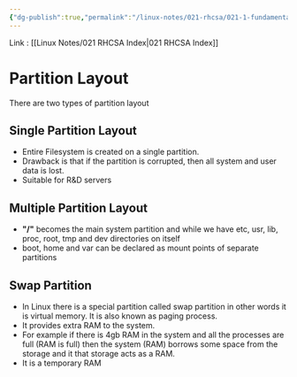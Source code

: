 ```yaml
---
{"dg-publish":true,"permalink":"/linux-notes/021-rhcsa/021-1-fundamentals-of-computer/021-1-6-basic-partition-layout/","noteIcon":"","created":"2023-10-07T13:47:51.350+05:30","updated":"2023-10-14T17:28:49.004+05:30"}
---
```


Link : [[Linux Notes/021 RHCSA Index\|021 RHCSA Index]]

# Partition Layout

There are two types of partition layout

## Single Partition Layout

- Entire Filesystem is created on a single partition.
- Drawback is that if the partition is corrupted, then all system and user data is lost.
- Suitable for R&D servers

## Multiple Partition Layout

- **"/"** becomes the main system partition and while we have etc, usr, lib, proc, root, tmp and dev directories on itself
- boot, home and var can be declared as mount points of separate partitions

<style> .container {font-family: sans-serif; text-align: center;} .button-wrapper button {z-index: 1;height: 40px; width: 100px; margin: 10px;padding: 5px;} .excalidraw .App-menu_top .buttonList { display: flex;} .excalidraw-wrapper { height: 800px; margin: 50px; position: relative;} :root[dir="ltr"] .excalidraw .layer-ui__wrapper .zen-mode-transition.App-menu_bottom--transition-left {transform: none;} </style><script src="https://cdn.jsdelivr.net/npm/react@17/umd/react.production.min.js"></script><script src="https://cdn.jsdelivr.net/npm/react-dom@17/umd/react-dom.production.min.js"></script><script type="text/javascript" src="https://cdn.jsdelivr.net/npm/@excalidraw/excalidraw@0/dist/excalidraw.production.min.js"></script><div id="Basic_Partition_Layoutexcalidraw.md1"></div><script>(function(){const InitialData={"type":"excalidraw","version":2,"source":"https://github.com/zsviczian/obsidian-excalidraw-plugin/releases/tag/1.9.19","elements":[{"id":"EhSIZxbq","type":"text","x":-213.7777303059896,"y":-202.1614990234375,"width":227.47979736328125,"height":25,"angle":0,"strokeColor":"#1e1e1e","backgroundColor":"transparent","fillStyle":"hachure","strokeWidth":1,"strokeStyle":"solid","roughness":1,"opacity":100,"groupIds":[],"frameId":null,"roundness":null,"seed":1142381056,"version":62,"versionNonce":2113624576,"isDeleted":false,"boundElements":null,"updated":1694769730021,"link":null,"locked":false,"text":"Single Partition Layout","rawText":"Single Partition Layout","fontSize":20,"fontFamily":1,"textAlign":"left","verticalAlign":"top","baseline":17,"containerId":null,"originalText":"Single Partition Layout","lineHeight":1.25},{"id":"PRhm4zmj","type":"text","x":-149.77783203125,"y":-159.05030314127606,"width":18,"height":45,"angle":0,"strokeColor":"#1e1e1e","backgroundColor":"transparent","fillStyle":"hachure","strokeWidth":1,"strokeStyle":"solid","roughness":1,"opacity":100,"groupIds":[],"frameId":null,"roundness":null,"seed":592053760,"version":61,"versionNonce":610485760,"isDeleted":false,"boundElements":null,"updated":1694769718296,"link":null,"locked":false,"text":"/","rawText":"/","fontSize":36,"fontFamily":1,"textAlign":"left","verticalAlign":"top","baseline":31,"containerId":null,"originalText":"/","lineHeight":1.25},{"id":"2m2dvwRb","type":"text","x":-194.3333740234375,"y":-106.71700032552081,"width":44.55995178222656,"height":250,"angle":0,"strokeColor":"#1e1e1e","backgroundColor":"transparent","fillStyle":"hachure","strokeWidth":1,"strokeStyle":"solid","roughness":1,"opacity":100,"groupIds":[],"frameId":null,"roundness":null,"seed":2121210368,"version":97,"versionNonce":212108800,"isDeleted":false,"boundElements":null,"updated":1694769720477,"link":null,"locked":false,"text":"etc\nusr\nlib\nproc\nroot\ntmp\nhome\nvar\ndev\nboot","rawText":"etc\nusr\nlib\nproc\nroot\ntmp\nhome\nvar\ndev\nboot","fontSize":20,"fontFamily":1,"textAlign":"left","verticalAlign":"top","baseline":242,"containerId":null,"originalText":"etc\nusr\nlib\nproc\nroot\ntmp\nhome\nvar\ndev\nboot","lineHeight":1.25},{"id":"vBKPFLbTNfvTjy-e7TQ0X","type":"freedraw","x":-143.00002034505206,"y":-100.60591634114587,"width":50,"height":222,"angle":0,"strokeColor":"#1e1e1e","backgroundColor":"transparent","fillStyle":"hachure","strokeWidth":0.5,"strokeStyle":"solid","roughness":1,"opacity":100,"groupIds":[],"frameId":null,"roundness":null,"seed":1111541248,"version":257,"versionNonce":1142834688,"isDeleted":false,"boundElements":null,"updated":1694769721960,"link":null,"locked":false,"points":[[0,0],[0.66668701171875,0],[1.3333740234375,0],[2,0],[2.66668701171875,0],[5.3333740234375,2],[9.3333740234375,4.666656494140625],[10,5.333343505859375],[12,6.666656494140625],[14,8.666656494140625],[14.66668701171875,8.666656494140625],[16.66668701171875,10.666656494140625],[16.66668701171875,11.333343505859375],[17.3333740234375,14],[18,14.666656494140625],[18.66668701171875,15.333343505859375],[19.3333740234375,16],[20.66668701171875,17.333343505859375],[21.3333740234375,19.333343505859375],[21.3333740234375,20],[22,22.666656494140625],[22.66668701171875,24],[22.66668701171875,26.666656494140625],[22.66668701171875,28],[22.66668701171875,29.333343505859375],[23.3333740234375,31.333343505859375],[23.3333740234375,32],[23.3333740234375,32.666656494140625],[23.3333740234375,34],[23.3333740234375,35.333343505859375],[23.3333740234375,38],[23.3333740234375,40.666656494140625],[23.3333740234375,42],[23.3333740234375,44.666656494140625],[23.3333740234375,47.333343505859375],[23.3333740234375,48],[23.3333740234375,50],[23.3333740234375,51.333343505859375],[23.3333740234375,53.333343505859375],[23.3333740234375,54],[23.3333740234375,54.666656494140625],[23.3333740234375,56],[23.3333740234375,57.333343505859375],[23.3333740234375,58.666656494140625],[22,61.333343505859375],[22,62.666656494140625],[22,63.333343505859375],[22,64.66665649414062],[21.3333740234375,65.33334350585938],[21.3333740234375,66],[21.3333740234375,67.33334350585938],[20.66668701171875,68],[20.66668701171875,69.33334350585938],[19.3333740234375,70.66665649414062],[18.66668701171875,72],[18.66668701171875,73.33334350585938],[18.66668701171875,74.66665649414062],[18,76.66665649414062],[18,77.33334350585938],[18,79.33334350585938],[18,80.66665649414062],[18,81.33334350585938],[18,82.66665649414062],[18.66668701171875,84],[19.3333740234375,85.33334350585938],[20.66668701171875,87.33334350585938],[21.3333740234375,88],[22.66668701171875,89.33334350585938],[23.3333740234375,90],[24,90],[25.3333740234375,90],[26,90],[28.66668701171875,90],[30.66668701171875,90],[32,90],[35.3333740234375,90],[37.3333740234375,90],[38.66668701171875,90],[39.3333740234375,90],[40,90],[41.3333740234375,90],[42.66668701171875,89.33334350585938],[43.3333740234375,89.33334350585938],[45.3333740234375,88.66665649414062],[46,88],[46.66668701171875,87.33334350585938],[47.3333740234375,86.66665649414062],[47.3333740234375,86],[47.3333740234375,84],[47.3333740234375,83.33334350585938],[47.3333740234375,84],[47.3333740234375,84.66665649414062],[47.3333740234375,86],[47.3333740234375,86.66665649414062],[47.3333740234375,88.66665649414062],[47.3333740234375,89.33334350585938],[47.3333740234375,90.66665649414062],[47.3333740234375,92.66665649414062],[47.3333740234375,94.66665649414062],[47.3333740234375,96],[48,98],[48,98.66665649414062],[48,100.66665649414062],[48,102.66665649414062],[49.3333740234375,104],[49.3333740234375,105.33334350585938],[49.3333740234375,107.33334350585938],[49.3333740234375,108.66665649414062],[49.3333740234375,109.33334350585938],[49.3333740234375,110.66665649414062],[49.3333740234375,113.33334350585938],[50,116],[50,117.33334350585938],[50,120],[50,122],[50,123.33334350585938],[50,125.33334350585938],[50,126.66665649414062],[50,128.66665649414062],[50,131.33334350585938],[50,134.66665649414062],[50,136.66665649414062],[50,137.33334350585938],[50,140],[50,140.66665649414062],[50,141.33334350585938],[50,142.66665649414062],[50,144],[50,145.33334350585938],[50,146],[50,147.33334350585938],[50,150],[50,151.33334350585938],[50,152.66665649414062],[50,154.66665649414062],[50,155.33334350585938],[50,158],[50,159.33334350585938],[50,161.33334350585938],[50,162],[49.3333740234375,163.33334350585938],[49.3333740234375,164.66665649414062],[49.3333740234375,167.33334350585938],[48.66668701171875,168.66665649414062],[48.66668701171875,171.33334350585938],[48.66668701171875,173.33334350585938],[48.66668701171875,174],[48.66668701171875,174.66665649414062],[48.66668701171875,176],[48.66668701171875,177.33334350585938],[48.66668701171875,180],[48.66668701171875,183.33334350585938],[48,186],[48,188.66665649414062],[48,189.33334350585938],[46.66668701171875,190.66665649414062],[46,192],[45.3333740234375,194.66665649414062],[44.66668701171875,195.33334350585938],[44,196.66665649414062],[44,197.33334350585938],[42.66668701171875,198.66665649414062],[42,200.66665649414062],[40,202.66665649414062],[39.3333740234375,204.66665649414062],[38.66668701171875,207.33334350585938],[38,208],[37.3333740234375,208.66665649414062],[36.66668701171875,210],[36,210.66665649414062],[36,211.33334350585938],[34.66668701171875,212.66665649414062],[34.66668701171875,213.33334350585938],[33.3333740234375,214.66665649414062],[32.66668701171875,215.33334350585938],[31.3333740234375,215.33334350585938],[30.66668701171875,216.66665649414062],[30,216.66665649414062],[28.66668701171875,217.33334350585938],[28,217.33334350585938],[27.3333740234375,218],[26.66668701171875,218],[24.66668701171875,219.33334350585938],[23.3333740234375,219.33334350585938],[22,219.33334350585938],[21.3333740234375,220],[19.3333740234375,220.66665649414062],[18.66668701171875,220.66665649414062],[17.3333740234375,220.66665649414062],[16,221.33334350585938],[15.3333740234375,221.33334350585938],[14,222],[13.3333740234375,222],[12.66668701171875,222],[12.66668701171875,222]],"pressures":[],"simulatePressure":true,"lastCommittedPoint":[12.66668701171875,222]},{"id":"RyAW0aYJ","type":"text","x":-77.00002034505206,"y":-19.828104654947992,"width":102.56396484375,"height":35,"angle":0,"strokeColor":"#1e1e1e","backgroundColor":"transparent","fillStyle":"hachure","strokeWidth":0.5,"strokeStyle":"solid","roughness":1,"opacity":100,"groupIds":[],"frameId":null,"roundness":null,"seed":813336064,"version":59,"versionNonce":466765312,"isDeleted":false,"boundElements":null,"updated":1694769724745,"link":null,"locked":false,"text":"100 GB","rawText":"100 GB","fontSize":28,"fontFamily":1,"textAlign":"left","verticalAlign":"top","baseline":24,"containerId":null,"originalText":"100 GB","lineHeight":1.25},{"id":"hJ0dh4dQ","type":"text","x":150.22231038411468,"y":-196.71701049804688,"width":249.0597686767578,"height":25,"angle":0,"strokeColor":"#1e1e1e","backgroundColor":"transparent","fillStyle":"hachure","strokeWidth":0.5,"strokeStyle":"solid","roughness":1,"opacity":100,"groupIds":[],"frameId":null,"roundness":null,"seed":714278400,"version":158,"versionNonce":603670016,"isDeleted":false,"boundElements":null,"updated":1694769564407,"link":null,"locked":false,"text":"Multiple Partition Layout","rawText":"Multiple Partition Layout","fontSize":20,"fontFamily":1,"textAlign":"left","verticalAlign":"top","baseline":17,"containerId":null,"originalText":"Multiple Partition Layout","lineHeight":1.25},{"id":"EsVVulYe","type":"text","x":170.11120605468756,"y":-152.6058553059895,"width":18,"height":45,"angle":0,"strokeColor":"#1e1e1e","backgroundColor":"transparent","fillStyle":"hachure","strokeWidth":0.5,"strokeStyle":"solid","roughness":1,"opacity":100,"groupIds":[],"frameId":null,"roundness":null,"seed":1211259392,"version":56,"versionNonce":737794560,"isDeleted":false,"boundElements":null,"updated":1694769568205,"link":null,"locked":false,"text":"/","rawText":"/","fontSize":36,"fontFamily":1,"textAlign":"left","verticalAlign":"top","baseline":31,"containerId":null,"originalText":"/","lineHeight":1.25},{"id":"MgRF1fD3","type":"text","x":330.0004272460939,"y":-151.38370259602857,"width":76.31997680664062,"height":45,"angle":0,"strokeColor":"#1e1e1e","backgroundColor":"transparent","fillStyle":"hachure","strokeWidth":0.5,"strokeStyle":"solid","roughness":1,"opacity":100,"groupIds":[],"frameId":null,"roundness":null,"seed":1155876352,"version":174,"versionNonce":366790144,"isDeleted":false,"boundElements":null,"updated":1694769631533,"link":null,"locked":false,"text":"/var","rawText":"/var","fontSize":36,"fontFamily":1,"textAlign":"left","verticalAlign":"top","baseline":31,"containerId":null,"originalText":"/var","lineHeight":1.25},{"id":"1zjTycrN","type":"text","x":477.66654459635424,"y":-156.93918863932288,"width":96.5159912109375,"height":45,"angle":0,"strokeColor":"#1e1e1e","backgroundColor":"transparent","fillStyle":"hachure","strokeWidth":0.5,"strokeStyle":"solid","roughness":1,"opacity":100,"groupIds":[],"frameId":null,"roundness":null,"seed":1220237824,"version":214,"versionNonce":1355449856,"isDeleted":false,"boundElements":null,"updated":1694769672592,"link":null,"locked":false,"text":"/boot","rawText":"/boot","fontSize":36,"fontFamily":1,"textAlign":"left","verticalAlign":"top","baseline":31,"containerId":null,"originalText":"/boot","lineHeight":1.25},{"id":"xJ8jAqEQ","type":"text","x":644.444478352865,"y":-164.49473571777355,"width":98.20797729492188,"height":45,"angle":0,"strokeColor":"#1e1e1e","backgroundColor":"transparent","fillStyle":"hachure","strokeWidth":0.5,"strokeStyle":"solid","roughness":1,"opacity":100,"groupIds":[],"frameId":null,"roundness":null,"seed":1635763712,"version":171,"versionNonce":1545312768,"isDeleted":false,"boundElements":null,"updated":1694769694794,"link":null,"locked":false,"text":"/home","rawText":"/home","fontSize":36,"fontFamily":1,"textAlign":"left","verticalAlign":"top","baseline":31,"containerId":null,"originalText":"/home","lineHeight":1.25},{"type":"text","version":236,"versionNonce":31169024,"isDeleted":false,"id":"hESpYL9J","fillStyle":"hachure","strokeWidth":1,"strokeStyle":"solid","roughness":1,"opacity":100,"angle":0,"x":133.83116912841797,"y":-98.93922932942706,"strokeColor":"#1e1e1e","backgroundColor":"transparent","width":42.05995178222656,"height":175,"seed":1194105344,"groupIds":[],"frameId":null,"roundness":null,"boundElements":[],"updated":1694769584664,"link":null,"locked":false,"fontSize":20,"fontFamily":1,"text":"etc\nusr\nlib\nproc\nroot\ntmp\ndev","rawText":"etc\nusr\nlib\nproc\nroot\ntmp\ndev","textAlign":"left","verticalAlign":"top","containerId":null,"originalText":"etc\nusr\nlib\nproc\nroot\ntmp\ndev","lineHeight":1.25,"baseline":167},{"type":"freedraw","version":420,"versionNonce":299424256,"isDeleted":false,"id":"3fVcpw4BEZKzznxAKHf94","fillStyle":"hachure","strokeWidth":0.5,"strokeStyle":"solid","roughness":1,"opacity":100,"angle":0,"x":190.77754720052081,"y":-90.7169189453125,"strokeColor":"#1e1e1e","backgroundColor":"transparent","width":32.66668701171874,"height":153.99996948242188,"seed":169662976,"groupIds":[],"frameId":null,"roundness":null,"boundElements":[],"updated":1694769587121,"link":null,"locked":false,"points":[[0,0],[0.4355691189318895,0],[0.871138237863779,0],[1.30666748046875,0],[1.7422365994006392,0],[3.4844731988012785,1.3873871124542512],[6.097808159738777,3.2372295391108206],[6.533337402343749,3.6997060231604357],[7.840004882812499,4.624616651565071],[9.146672363281247,6.0120037640193225],[9.582241482213137,6.0120037640193225],[10.888908962681889,7.399390876473574],[10.888908962681889,7.861867360523189],[11.324478081613778,9.711709787179757],[11.76000732421875,10.174165101382076],[12.195576443150637,10.636641585431692],[12.631145562082526,11.09909689963401],[13.502243923619387,12.024028697885942],[13.937813042551278,13.411415810340195],[13.937813042551278,13.873871124542513],[14.373342285156246,15.723713551199081],[14.808911404088137,16.648645349451012],[14.808911404088137,18.49848777610758],[14.808911404088137,19.423419574359514],[14.808911404088137,20.34835137261145],[15.244480523020027,21.7357384850657],[15.244480523020027,22.19819379926802],[15.244480523020027,22.660649113470335],[15.244480523020027,23.58558091172227],[15.244480523020027,24.510512709974204],[15.244480523020027,26.360355136630773],[15.244480523020027,28.210197563287338],[15.244480523020027,29.135129361539274],[15.244480523020027,30.984971788195846],[15.244480523020027,32.834835384699716],[15.244480523020027,33.297290698902025],[15.244480523020027,34.68467781135627],[15.244480523020027,35.609609609608206],[15.244480523020027,36.99699672206246],[15.244480523020027,37.45945203626478],[15.244480523020027,37.921907350467094],[15.244480523020027,38.84683914871903],[15.244480523020027,39.77177094697096],[15.244480523020027,40.6966815753756],[14.373342285156246,42.546545171879465],[14.373342285156246,43.471455800284104],[14.373342285156246,43.93393228433372],[14.373342285156246,44.85884291273835],[13.937813042551278,45.32131939678797],[13.937813042551278,45.783774710990286],[13.937813042551278,46.70870650924222],[13.502243923619387,47.17116182344454],[13.502243923619387,48.096093621696475],[12.631145562082526,49.02100425010111],[12.195576443150637,49.94593604835304],[12.195576443150637,50.87086784660497],[12.195576443150637,51.79577847500961],[11.76000732421875,53.18316558746386],[11.76000732421875,53.64564207151348],[11.76000732421875,55.03302918396773],[11.76000732421875,55.95793981237236],[11.76000732421875,56.420416296421976],[11.76000732421875,57.34532692482661],[12.195576443150637,58.27025872307855],[12.631145562082526,59.19519052133048],[13.502243923619387,60.58257763378473],[13.937813042551278,61.04503294798705],[14.808911404088137,61.96996474623898],[15.244480523020027,62.43242006044131],[15.680009765624998,62.43242006044131],[16.551148003488777,62.43242006044131],[16.98667724609375,62.43242006044131],[18.728913845494386,62.43242006044131],[20.035581325963136,62.43242006044131],[20.9066796875,62.43242006044131],[23.084485405832528,62.43242006044131],[24.391152886301274,62.43242006044131],[25.262251247838137,62.43242006044131],[25.697820366770024,62.43242006044131],[26.133349609374996,62.43242006044131],[27.004487847238774,62.43242006044131],[27.875586208775637,61.96996474623898],[28.311155327707525,61.96996474623898],[29.617822808176275,61.50748826218937],[30.05335205078125,61.04503294798705],[30.488921169713137,60.58257763378473],[30.92449028864503,60.12010114973511],[30.92449028864503,59.657645835532804],[30.92449028864503,58.27025872307855],[30.92449028864503,57.807803408876225],[30.92449028864503,58.27025872307855],[30.92449028864503,58.732714037280864],[30.92449028864503,59.657645835532804],[30.92449028864503,60.12010114973511],[30.92449028864503,61.50748826218937],[30.92449028864503,61.96996474623898],[30.92449028864503,62.89487537464362],[30.92449028864503,64.28226248709787],[30.92449028864503,65.66964959955212],[30.92449028864503,66.59458139780405],[31.360019531249996,67.9819685102583],[31.360019531249996,68.44442382446063],[31.360019531249996,69.83181093691488],[31.360019531249996,71.21919804936913],[32.23115776911377,72.14412984762106],[32.23115776911377,73.06906164587299],[32.23115776911377,74.45644875832724],[32.23115776911377,75.38135938673189],[32.23115776911377,75.84383587078149],[32.23115776911377,76.76874649918614],[32.23115776911377,78.61861009569],[32.66668701171874,80.46845252234657],[32.66668701171874,81.3933843205985],[32.66668701171874,83.24322674725506],[32.66668701171874,84.63061385970931],[32.66668701171874,85.55554565796126],[32.66668701171874,86.94293277041551],[32.66668701171874,87.86784339882014],[32.66668701171874,89.25523051127439],[32.66668701171874,91.10509410777826],[32.66668701171874,93.41739184863714],[32.66668701171874,94.80477896109139],[32.66668701171874,95.267255445141],[32.66668701171874,97.11709787179758],[32.66668701171874,97.5795531859999],[32.66668701171874,98.0420296700495],[32.66668701171874,98.96694029845415],[32.66668701171874,99.89187209670608],[32.66668701171874,100.81680389495801],[32.66668701171874,101.27925920916033],[32.66668701171874,102.20419100741226],[32.66668701171874,104.05403343406884],[32.66668701171874,104.97896523232076],[32.66668701171874,105.9038758607254],[32.66668701171874,107.29126297317966],[32.66668701171874,107.75373945722927],[32.66668701171874,109.60358188388585],[32.66668701171874,110.52851368213777],[32.66668701171874,111.91590079459202],[32.66668701171874,112.37835610879434],[32.23115776911377,113.30328790704627],[32.23115776911377,114.2281985354509],[32.23115776911377,116.07806213195478],[31.795588650181884,117.0029727603594],[31.795588650181884,118.85283635686328],[31.795588650181884,120.24022346931753],[31.795588650181884,120.70267878351986],[31.795588650181884,121.16513409772216],[31.795588650181884,122.0900658959741],[31.795588650181884,123.01499769422604],[31.795588650181884,124.86484012088262],[31.795588650181884,127.17715903158879],[31.360019531249996,129.02700145824537],[31.360019531249996,130.87684388490192],[31.360019531249996,131.33932036895155],[30.488921169713137,132.26423099735618],[30.05335205078125,133.1891627956081],[29.617822808176275,135.03900522226468],[29.182253689244384,135.5014817063143],[28.746684570312492,136.4263923347189],[28.746684570312492,136.88886881876854],[27.875586208775637,137.81377944717318],[27.440017089843746,139.20116655962744],[26.133349609374996,140.58855367208167],[25.697820366770024,141.97594078453594],[25.262251247838137,143.8258043810398],[24.826682128906246,144.28825969524212],[24.391152886301274,144.75071500944443],[23.955583767369383,145.67564680769635],[23.5200146484375,146.1381021218987],[23.5200146484375,146.6005786059483],[22.648916286900636,147.52548923435293],[22.648916286900636,147.98796571840256],[21.777817925363777,148.9128763468072],[21.342248806431886,149.37535283085683],[20.471150444895027,149.37535283085683],[20.035581325963136,150.30026345926143],[19.600012207031245,150.30026345926143],[18.728913845494386,150.76273994331106],[18.293344726562495,150.76273994331106],[17.857815483957527,151.22519525751338],[17.42224636502564,151.22519525751338],[16.115578884556886,152.15012705576532],[15.244480523020027,152.15012705576532],[14.373342285156246,152.15012705576532],[13.937813042551278,152.6125823699676],[12.631145562082526,153.07503768416993],[12.195576443150637,153.07503768416993],[11.324478081613778,153.07503768416993],[10.45333984375,153.53751416821956],[10.017810601145028,153.53751416821956],[9.146672363281247,153.99996948242188],[8.711143120676278,153.99996948242188],[8.275574001744388,153.99996948242188],[8.275574001744388,153.99996948242188]],"lastCommittedPoint":null,"simulatePressure":true,"pressures":[]},{"id":"Kmdszhvg","type":"text","x":236.3331298828125,"y":-33.05029296875,"width":93.01597595214844,"height":35,"angle":0,"strokeColor":"#1e1e1e","backgroundColor":"transparent","fillStyle":"hachure","strokeWidth":0.5,"strokeStyle":"solid","roughness":1,"opacity":100,"groupIds":[],"frameId":null,"roundness":null,"seed":19957248,"version":59,"versionNonce":1443191296,"isDeleted":false,"boundElements":null,"updated":1694769589601,"link":null,"locked":false,"text":"50 GB","rawText":"50 GB","fontSize":28,"fontFamily":1,"textAlign":"left","verticalAlign":"top","baseline":24,"containerId":null,"originalText":"50 GB","lineHeight":1.25},{"id":"1dXqQBCK","type":"text","x":411.11124674479163,"y":-37.38362630208337,"width":95.64796447753906,"height":35,"angle":0,"strokeColor":"#1e1e1e","backgroundColor":"transparent","fillStyle":"hachure","strokeWidth":0.5,"strokeStyle":"solid","roughness":1,"opacity":100,"groupIds":[],"frameId":null,"roundness":null,"seed":1546274304,"version":93,"versionNonce":378558976,"isDeleted":false,"boundElements":null,"updated":1694769641877,"link":null,"locked":false,"text":"20 GB","rawText":"20 GB","fontSize":28,"fontFamily":1,"textAlign":"left","verticalAlign":"top","baseline":24,"containerId":null,"originalText":"20 GB","lineHeight":1.25},{"id":"qywUX0ED","type":"text","x":577.1110432942711,"y":-31.939147949218864,"width":83.29997253417969,"height":35,"angle":0,"strokeColor":"#1e1e1e","backgroundColor":"transparent","fillStyle":"hachure","strokeWidth":0.5,"strokeStyle":"solid","roughness":1,"opacity":100,"groupIds":[],"frameId":null,"roundness":null,"seed":699483648,"version":74,"versionNonce":1033537024,"isDeleted":false,"boundElements":null,"updated":1694769684466,"link":null,"locked":false,"text":"10 GB","rawText":"10 GB","fontSize":28,"fontFamily":1,"textAlign":"left","verticalAlign":"top","baseline":24,"containerId":null,"originalText":"10 GB","lineHeight":1.25},{"id":"D4A2dmkl","type":"text","x":749.0003051757817,"y":-34.272481282552235,"width":95.64796447753906,"height":35,"angle":0,"strokeColor":"#1e1e1e","backgroundColor":"transparent","fillStyle":"hachure","strokeWidth":0.5,"strokeStyle":"solid","roughness":1,"opacity":100,"groupIds":[],"frameId":null,"roundness":null,"seed":260785664,"version":102,"versionNonce":1676925440,"isDeleted":false,"boundElements":null,"updated":1694769698908,"link":null,"locked":false,"text":"20 GB","rawText":"20 GB","fontSize":28,"fontFamily":1,"textAlign":"left","verticalAlign":"top","baseline":24,"containerId":null,"originalText":"20 GB","lineHeight":1.25},{"type":"freedraw","version":513,"versionNonce":1114064384,"isDeleted":false,"id":"Xas6BnlWkPA1yElqAMJaM","fillStyle":"hachure","strokeWidth":0.5,"strokeStyle":"solid","roughness":1,"opacity":100,"angle":0,"x":361.6665547688804,"y":-96.82460021972656,"strokeColor":"#1e1e1e","backgroundColor":"transparent","width":32.66668701171874,"height":153.99996948242188,"seed":336304640,"groupIds":[],"frameId":null,"roundness":null,"boundElements":[],"updated":1694769646623,"link":null,"locked":false,"points":[[0,0],[0.4355691189318895,0],[0.871138237863779,0],[1.30666748046875,0],[1.7422365994006392,0],[3.4844731988012785,1.3873871124542512],[6.097808159738777,3.2372295391108206],[6.533337402343749,3.6997060231604357],[7.840004882812499,4.624616651565071],[9.146672363281247,6.0120037640193225],[9.582241482213137,6.0120037640193225],[10.888908962681889,7.399390876473574],[10.888908962681889,7.861867360523189],[11.324478081613778,9.711709787179757],[11.76000732421875,10.174165101382076],[12.195576443150637,10.636641585431692],[12.631145562082526,11.09909689963401],[13.502243923619387,12.024028697885942],[13.937813042551278,13.411415810340195],[13.937813042551278,13.873871124542513],[14.373342285156246,15.723713551199081],[14.808911404088137,16.648645349451012],[14.808911404088137,18.49848777610758],[14.808911404088137,19.423419574359514],[14.808911404088137,20.34835137261145],[15.244480523020027,21.7357384850657],[15.244480523020027,22.19819379926802],[15.244480523020027,22.660649113470335],[15.244480523020027,23.58558091172227],[15.244480523020027,24.510512709974204],[15.244480523020027,26.360355136630773],[15.244480523020027,28.210197563287338],[15.244480523020027,29.135129361539274],[15.244480523020027,30.984971788195846],[15.244480523020027,32.834835384699716],[15.244480523020027,33.297290698902025],[15.244480523020027,34.68467781135627],[15.244480523020027,35.609609609608206],[15.244480523020027,36.99699672206246],[15.244480523020027,37.45945203626478],[15.244480523020027,37.921907350467094],[15.244480523020027,38.84683914871903],[15.244480523020027,39.77177094697096],[15.244480523020027,40.6966815753756],[14.373342285156246,42.546545171879465],[14.373342285156246,43.471455800284104],[14.373342285156246,43.93393228433372],[14.373342285156246,44.85884291273835],[13.937813042551278,45.32131939678797],[13.937813042551278,45.783774710990286],[13.937813042551278,46.70870650924222],[13.502243923619387,47.17116182344454],[13.502243923619387,48.096093621696475],[12.631145562082526,49.02100425010111],[12.195576443150637,49.94593604835304],[12.195576443150637,50.87086784660497],[12.195576443150637,51.79577847500961],[11.76000732421875,53.18316558746386],[11.76000732421875,53.64564207151348],[11.76000732421875,55.03302918396773],[11.76000732421875,55.95793981237236],[11.76000732421875,56.420416296421976],[11.76000732421875,57.34532692482661],[12.195576443150637,58.27025872307855],[12.631145562082526,59.19519052133048],[13.502243923619387,60.58257763378473],[13.937813042551278,61.04503294798705],[14.808911404088137,61.96996474623898],[15.244480523020027,62.43242006044131],[15.680009765624998,62.43242006044131],[16.551148003488777,62.43242006044131],[16.98667724609375,62.43242006044131],[18.728913845494386,62.43242006044131],[20.035581325963136,62.43242006044131],[20.9066796875,62.43242006044131],[23.084485405832528,62.43242006044131],[24.391152886301274,62.43242006044131],[25.262251247838137,62.43242006044131],[25.697820366770024,62.43242006044131],[26.133349609374996,62.43242006044131],[27.004487847238774,62.43242006044131],[27.875586208775637,61.96996474623898],[28.311155327707525,61.96996474623898],[29.617822808176275,61.50748826218937],[30.05335205078125,61.04503294798705],[30.488921169713137,60.58257763378473],[30.92449028864503,60.12010114973511],[30.92449028864503,59.657645835532804],[30.92449028864503,58.27025872307855],[30.92449028864503,57.807803408876225],[30.92449028864503,58.27025872307855],[30.92449028864503,58.732714037280864],[30.92449028864503,59.657645835532804],[30.92449028864503,60.12010114973511],[30.92449028864503,61.50748826218937],[30.92449028864503,61.96996474623898],[30.92449028864503,62.89487537464362],[30.92449028864503,64.28226248709787],[30.92449028864503,65.66964959955212],[30.92449028864503,66.59458139780405],[31.360019531249996,67.9819685102583],[31.360019531249996,68.44442382446063],[31.360019531249996,69.83181093691488],[31.360019531249996,71.21919804936913],[32.23115776911377,72.14412984762106],[32.23115776911377,73.06906164587299],[32.23115776911377,74.45644875832724],[32.23115776911377,75.38135938673189],[32.23115776911377,75.84383587078149],[32.23115776911377,76.76874649918614],[32.23115776911377,78.61861009569],[32.66668701171874,80.46845252234657],[32.66668701171874,81.3933843205985],[32.66668701171874,83.24322674725506],[32.66668701171874,84.63061385970931],[32.66668701171874,85.55554565796126],[32.66668701171874,86.94293277041551],[32.66668701171874,87.86784339882014],[32.66668701171874,89.25523051127439],[32.66668701171874,91.10509410777826],[32.66668701171874,93.41739184863714],[32.66668701171874,94.80477896109139],[32.66668701171874,95.267255445141],[32.66668701171874,97.11709787179758],[32.66668701171874,97.5795531859999],[32.66668701171874,98.0420296700495],[32.66668701171874,98.96694029845415],[32.66668701171874,99.89187209670608],[32.66668701171874,100.81680389495801],[32.66668701171874,101.27925920916033],[32.66668701171874,102.20419100741226],[32.66668701171874,104.05403343406884],[32.66668701171874,104.97896523232076],[32.66668701171874,105.9038758607254],[32.66668701171874,107.29126297317966],[32.66668701171874,107.75373945722927],[32.66668701171874,109.60358188388585],[32.66668701171874,110.52851368213777],[32.66668701171874,111.91590079459202],[32.66668701171874,112.37835610879434],[32.23115776911377,113.30328790704627],[32.23115776911377,114.2281985354509],[32.23115776911377,116.07806213195478],[31.795588650181884,117.0029727603594],[31.795588650181884,118.85283635686328],[31.795588650181884,120.24022346931753],[31.795588650181884,120.70267878351986],[31.795588650181884,121.16513409772216],[31.795588650181884,122.0900658959741],[31.795588650181884,123.01499769422604],[31.795588650181884,124.86484012088262],[31.795588650181884,127.17715903158879],[31.360019531249996,129.02700145824537],[31.360019531249996,130.87684388490192],[31.360019531249996,131.33932036895155],[30.488921169713137,132.26423099735618],[30.05335205078125,133.1891627956081],[29.617822808176275,135.03900522226468],[29.182253689244384,135.5014817063143],[28.746684570312492,136.4263923347189],[28.746684570312492,136.88886881876854],[27.875586208775637,137.81377944717318],[27.440017089843746,139.20116655962744],[26.133349609374996,140.58855367208167],[25.697820366770024,141.97594078453594],[25.262251247838137,143.8258043810398],[24.826682128906246,144.28825969524212],[24.391152886301274,144.75071500944443],[23.955583767369383,145.67564680769635],[23.5200146484375,146.1381021218987],[23.5200146484375,146.6005786059483],[22.648916286900636,147.52548923435293],[22.648916286900636,147.98796571840256],[21.777817925363777,148.9128763468072],[21.342248806431886,149.37535283085683],[20.471150444895027,149.37535283085683],[20.035581325963136,150.30026345926143],[19.600012207031245,150.30026345926143],[18.728913845494386,150.76273994331106],[18.293344726562495,150.76273994331106],[17.857815483957527,151.22519525751338],[17.42224636502564,151.22519525751338],[16.115578884556886,152.15012705576532],[15.244480523020027,152.15012705576532],[14.373342285156246,152.15012705576532],[13.937813042551278,152.6125823699676],[12.631145562082526,153.07503768416993],[12.195576443150637,153.07503768416993],[11.324478081613778,153.07503768416993],[10.45333984375,153.53751416821956],[10.017810601145028,153.53751416821956],[9.146672363281247,153.99996948242188],[8.711143120676278,153.99996948242188],[8.275574001744388,153.99996948242188],[8.275574001744388,153.99996948242188]],"lastCommittedPoint":null,"simulatePressure":true,"pressures":[]},{"type":"freedraw","version":509,"versionNonce":967318016,"isDeleted":false,"id":"lMWGlgvTOH2tbvo0q0-q7","fillStyle":"hachure","strokeWidth":0.5,"strokeStyle":"solid","roughness":1,"opacity":100,"angle":0,"x":522.2221781412763,"y":-107.93574523925781,"strokeColor":"#1e1e1e","backgroundColor":"transparent","width":32.66668701171874,"height":153.99996948242188,"seed":750377472,"groupIds":[],"frameId":null,"roundness":null,"boundElements":[],"updated":1694769676822,"link":null,"locked":false,"points":[[0,0],[0.4355691189318895,0],[0.871138237863779,0],[1.30666748046875,0],[1.7422365994006392,0],[3.4844731988012785,1.3873871124542512],[6.097808159738777,3.2372295391108206],[6.533337402343749,3.6997060231604357],[7.840004882812499,4.624616651565071],[9.146672363281247,6.0120037640193225],[9.582241482213137,6.0120037640193225],[10.888908962681889,7.399390876473574],[10.888908962681889,7.861867360523189],[11.324478081613778,9.711709787179757],[11.76000732421875,10.174165101382076],[12.195576443150637,10.636641585431692],[12.631145562082526,11.09909689963401],[13.502243923619387,12.024028697885942],[13.937813042551278,13.411415810340195],[13.937813042551278,13.873871124542513],[14.373342285156246,15.723713551199081],[14.808911404088137,16.648645349451012],[14.808911404088137,18.49848777610758],[14.808911404088137,19.423419574359514],[14.808911404088137,20.34835137261145],[15.244480523020027,21.7357384850657],[15.244480523020027,22.19819379926802],[15.244480523020027,22.660649113470335],[15.244480523020027,23.58558091172227],[15.244480523020027,24.510512709974204],[15.244480523020027,26.360355136630773],[15.244480523020027,28.210197563287338],[15.244480523020027,29.135129361539274],[15.244480523020027,30.984971788195846],[15.244480523020027,32.834835384699716],[15.244480523020027,33.297290698902025],[15.244480523020027,34.68467781135627],[15.244480523020027,35.609609609608206],[15.244480523020027,36.99699672206246],[15.244480523020027,37.45945203626478],[15.244480523020027,37.921907350467094],[15.244480523020027,38.84683914871903],[15.244480523020027,39.77177094697096],[15.244480523020027,40.6966815753756],[14.373342285156246,42.546545171879465],[14.373342285156246,43.471455800284104],[14.373342285156246,43.93393228433372],[14.373342285156246,44.85884291273835],[13.937813042551278,45.32131939678797],[13.937813042551278,45.783774710990286],[13.937813042551278,46.70870650924222],[13.502243923619387,47.17116182344454],[13.502243923619387,48.096093621696475],[12.631145562082526,49.02100425010111],[12.195576443150637,49.94593604835304],[12.195576443150637,50.87086784660497],[12.195576443150637,51.79577847500961],[11.76000732421875,53.18316558746386],[11.76000732421875,53.64564207151348],[11.76000732421875,55.03302918396773],[11.76000732421875,55.95793981237236],[11.76000732421875,56.420416296421976],[11.76000732421875,57.34532692482661],[12.195576443150637,58.27025872307855],[12.631145562082526,59.19519052133048],[13.502243923619387,60.58257763378473],[13.937813042551278,61.04503294798705],[14.808911404088137,61.96996474623898],[15.244480523020027,62.43242006044131],[15.680009765624998,62.43242006044131],[16.551148003488777,62.43242006044131],[16.98667724609375,62.43242006044131],[18.728913845494386,62.43242006044131],[20.035581325963136,62.43242006044131],[20.9066796875,62.43242006044131],[23.084485405832528,62.43242006044131],[24.391152886301274,62.43242006044131],[25.262251247838137,62.43242006044131],[25.697820366770024,62.43242006044131],[26.133349609374996,62.43242006044131],[27.004487847238774,62.43242006044131],[27.875586208775637,61.96996474623898],[28.311155327707525,61.96996474623898],[29.617822808176275,61.50748826218937],[30.05335205078125,61.04503294798705],[30.488921169713137,60.58257763378473],[30.92449028864503,60.12010114973511],[30.92449028864503,59.657645835532804],[30.92449028864503,58.27025872307855],[30.92449028864503,57.807803408876225],[30.92449028864503,58.27025872307855],[30.92449028864503,58.732714037280864],[30.92449028864503,59.657645835532804],[30.92449028864503,60.12010114973511],[30.92449028864503,61.50748826218937],[30.92449028864503,61.96996474623898],[30.92449028864503,62.89487537464362],[30.92449028864503,64.28226248709787],[30.92449028864503,65.66964959955212],[30.92449028864503,66.59458139780405],[31.360019531249996,67.9819685102583],[31.360019531249996,68.44442382446063],[31.360019531249996,69.83181093691488],[31.360019531249996,71.21919804936913],[32.23115776911377,72.14412984762106],[32.23115776911377,73.06906164587299],[32.23115776911377,74.45644875832724],[32.23115776911377,75.38135938673189],[32.23115776911377,75.84383587078149],[32.23115776911377,76.76874649918614],[32.23115776911377,78.61861009569],[32.66668701171874,80.46845252234657],[32.66668701171874,81.3933843205985],[32.66668701171874,83.24322674725506],[32.66668701171874,84.63061385970931],[32.66668701171874,85.55554565796126],[32.66668701171874,86.94293277041551],[32.66668701171874,87.86784339882014],[32.66668701171874,89.25523051127439],[32.66668701171874,91.10509410777826],[32.66668701171874,93.41739184863714],[32.66668701171874,94.80477896109139],[32.66668701171874,95.267255445141],[32.66668701171874,97.11709787179758],[32.66668701171874,97.5795531859999],[32.66668701171874,98.0420296700495],[32.66668701171874,98.96694029845415],[32.66668701171874,99.89187209670608],[32.66668701171874,100.81680389495801],[32.66668701171874,101.27925920916033],[32.66668701171874,102.20419100741226],[32.66668701171874,104.05403343406884],[32.66668701171874,104.97896523232076],[32.66668701171874,105.9038758607254],[32.66668701171874,107.29126297317966],[32.66668701171874,107.75373945722927],[32.66668701171874,109.60358188388585],[32.66668701171874,110.52851368213777],[32.66668701171874,111.91590079459202],[32.66668701171874,112.37835610879434],[32.23115776911377,113.30328790704627],[32.23115776911377,114.2281985354509],[32.23115776911377,116.07806213195478],[31.795588650181884,117.0029727603594],[31.795588650181884,118.85283635686328],[31.795588650181884,120.24022346931753],[31.795588650181884,120.70267878351986],[31.795588650181884,121.16513409772216],[31.795588650181884,122.0900658959741],[31.795588650181884,123.01499769422604],[31.795588650181884,124.86484012088262],[31.795588650181884,127.17715903158879],[31.360019531249996,129.02700145824537],[31.360019531249996,130.87684388490192],[31.360019531249996,131.33932036895155],[30.488921169713137,132.26423099735618],[30.05335205078125,133.1891627956081],[29.617822808176275,135.03900522226468],[29.182253689244384,135.5014817063143],[28.746684570312492,136.4263923347189],[28.746684570312492,136.88886881876854],[27.875586208775637,137.81377944717318],[27.440017089843746,139.20116655962744],[26.133349609374996,140.58855367208167],[25.697820366770024,141.97594078453594],[25.262251247838137,143.8258043810398],[24.826682128906246,144.28825969524212],[24.391152886301274,144.75071500944443],[23.955583767369383,145.67564680769635],[23.5200146484375,146.1381021218987],[23.5200146484375,146.6005786059483],[22.648916286900636,147.52548923435293],[22.648916286900636,147.98796571840256],[21.777817925363777,148.9128763468072],[21.342248806431886,149.37535283085683],[20.471150444895027,149.37535283085683],[20.035581325963136,150.30026345926143],[19.600012207031245,150.30026345926143],[18.728913845494386,150.76273994331106],[18.293344726562495,150.76273994331106],[17.857815483957527,151.22519525751338],[17.42224636502564,151.22519525751338],[16.115578884556886,152.15012705576532],[15.244480523020027,152.15012705576532],[14.373342285156246,152.15012705576532],[13.937813042551278,152.6125823699676],[12.631145562082526,153.07503768416993],[12.195576443150637,153.07503768416993],[11.324478081613778,153.07503768416993],[10.45333984375,153.53751416821956],[10.017810601145028,153.53751416821956],[9.146672363281247,153.99996948242188],[8.711143120676278,153.99996948242188],[8.275574001744388,153.99996948242188],[8.275574001744388,153.99996948242188]],"lastCommittedPoint":null,"simulatePressure":true,"pressures":[]},{"type":"freedraw","version":475,"versionNonce":1695701504,"isDeleted":false,"id":"AGqaCTVzO6TwffZJ2Q1a6","fillStyle":"hachure","strokeWidth":0.5,"strokeStyle":"solid","roughness":1,"opacity":100,"angle":0,"x":690.5556131998701,"y":-111.26907857259113,"strokeColor":"#1e1e1e","backgroundColor":"transparent","width":32.66668701171874,"height":153.99996948242188,"seed":1091574272,"groupIds":[],"frameId":null,"roundness":null,"boundElements":[],"updated":1694769693178,"link":null,"locked":false,"points":[[0,0],[0.4355691189318895,0],[0.871138237863779,0],[1.30666748046875,0],[1.7422365994006392,0],[3.4844731988012785,1.3873871124542512],[6.097808159738777,3.2372295391108206],[6.533337402343749,3.6997060231604357],[7.840004882812499,4.624616651565071],[9.146672363281247,6.0120037640193225],[9.582241482213137,6.0120037640193225],[10.888908962681889,7.399390876473574],[10.888908962681889,7.861867360523189],[11.324478081613778,9.711709787179757],[11.76000732421875,10.174165101382076],[12.195576443150637,10.636641585431692],[12.631145562082526,11.09909689963401],[13.502243923619387,12.024028697885942],[13.937813042551278,13.411415810340195],[13.937813042551278,13.873871124542513],[14.373342285156246,15.723713551199081],[14.808911404088137,16.648645349451012],[14.808911404088137,18.49848777610758],[14.808911404088137,19.423419574359514],[14.808911404088137,20.34835137261145],[15.244480523020027,21.7357384850657],[15.244480523020027,22.19819379926802],[15.244480523020027,22.660649113470335],[15.244480523020027,23.58558091172227],[15.244480523020027,24.510512709974204],[15.244480523020027,26.360355136630773],[15.244480523020027,28.210197563287338],[15.244480523020027,29.135129361539274],[15.244480523020027,30.984971788195846],[15.244480523020027,32.834835384699716],[15.244480523020027,33.297290698902025],[15.244480523020027,34.68467781135627],[15.244480523020027,35.609609609608206],[15.244480523020027,36.99699672206246],[15.244480523020027,37.45945203626478],[15.244480523020027,37.921907350467094],[15.244480523020027,38.84683914871903],[15.244480523020027,39.77177094697096],[15.244480523020027,40.6966815753756],[14.373342285156246,42.546545171879465],[14.373342285156246,43.471455800284104],[14.373342285156246,43.93393228433372],[14.373342285156246,44.85884291273835],[13.937813042551278,45.32131939678797],[13.937813042551278,45.783774710990286],[13.937813042551278,46.70870650924222],[13.502243923619387,47.17116182344454],[13.502243923619387,48.096093621696475],[12.631145562082526,49.02100425010111],[12.195576443150637,49.94593604835304],[12.195576443150637,50.87086784660497],[12.195576443150637,51.79577847500961],[11.76000732421875,53.18316558746386],[11.76000732421875,53.64564207151348],[11.76000732421875,55.03302918396773],[11.76000732421875,55.95793981237236],[11.76000732421875,56.420416296421976],[11.76000732421875,57.34532692482661],[12.195576443150637,58.27025872307855],[12.631145562082526,59.19519052133048],[13.502243923619387,60.58257763378473],[13.937813042551278,61.04503294798705],[14.808911404088137,61.96996474623898],[15.244480523020027,62.43242006044131],[15.680009765624998,62.43242006044131],[16.551148003488777,62.43242006044131],[16.98667724609375,62.43242006044131],[18.728913845494386,62.43242006044131],[20.035581325963136,62.43242006044131],[20.9066796875,62.43242006044131],[23.084485405832528,62.43242006044131],[24.391152886301274,62.43242006044131],[25.262251247838137,62.43242006044131],[25.697820366770024,62.43242006044131],[26.133349609374996,62.43242006044131],[27.004487847238774,62.43242006044131],[27.875586208775637,61.96996474623898],[28.311155327707525,61.96996474623898],[29.617822808176275,61.50748826218937],[30.05335205078125,61.04503294798705],[30.488921169713137,60.58257763378473],[30.92449028864503,60.12010114973511],[30.92449028864503,59.657645835532804],[30.92449028864503,58.27025872307855],[30.92449028864503,57.807803408876225],[30.92449028864503,58.27025872307855],[30.92449028864503,58.732714037280864],[30.92449028864503,59.657645835532804],[30.92449028864503,60.12010114973511],[30.92449028864503,61.50748826218937],[30.92449028864503,61.96996474623898],[30.92449028864503,62.89487537464362],[30.92449028864503,64.28226248709787],[30.92449028864503,65.66964959955212],[30.92449028864503,66.59458139780405],[31.360019531249996,67.9819685102583],[31.360019531249996,68.44442382446063],[31.360019531249996,69.83181093691488],[31.360019531249996,71.21919804936913],[32.23115776911377,72.14412984762106],[32.23115776911377,73.06906164587299],[32.23115776911377,74.45644875832724],[32.23115776911377,75.38135938673189],[32.23115776911377,75.84383587078149],[32.23115776911377,76.76874649918614],[32.23115776911377,78.61861009569],[32.66668701171874,80.46845252234657],[32.66668701171874,81.3933843205985],[32.66668701171874,83.24322674725506],[32.66668701171874,84.63061385970931],[32.66668701171874,85.55554565796126],[32.66668701171874,86.94293277041551],[32.66668701171874,87.86784339882014],[32.66668701171874,89.25523051127439],[32.66668701171874,91.10509410777826],[32.66668701171874,93.41739184863714],[32.66668701171874,94.80477896109139],[32.66668701171874,95.267255445141],[32.66668701171874,97.11709787179758],[32.66668701171874,97.5795531859999],[32.66668701171874,98.0420296700495],[32.66668701171874,98.96694029845415],[32.66668701171874,99.89187209670608],[32.66668701171874,100.81680389495801],[32.66668701171874,101.27925920916033],[32.66668701171874,102.20419100741226],[32.66668701171874,104.05403343406884],[32.66668701171874,104.97896523232076],[32.66668701171874,105.9038758607254],[32.66668701171874,107.29126297317966],[32.66668701171874,107.75373945722927],[32.66668701171874,109.60358188388585],[32.66668701171874,110.52851368213777],[32.66668701171874,111.91590079459202],[32.66668701171874,112.37835610879434],[32.23115776911377,113.30328790704627],[32.23115776911377,114.2281985354509],[32.23115776911377,116.07806213195478],[31.795588650181884,117.0029727603594],[31.795588650181884,118.85283635686328],[31.795588650181884,120.24022346931753],[31.795588650181884,120.70267878351986],[31.795588650181884,121.16513409772216],[31.795588650181884,122.0900658959741],[31.795588650181884,123.01499769422604],[31.795588650181884,124.86484012088262],[31.795588650181884,127.17715903158879],[31.360019531249996,129.02700145824537],[31.360019531249996,130.87684388490192],[31.360019531249996,131.33932036895155],[30.488921169713137,132.26423099735618],[30.05335205078125,133.1891627956081],[29.617822808176275,135.03900522226468],[29.182253689244384,135.5014817063143],[28.746684570312492,136.4263923347189],[28.746684570312492,136.88886881876854],[27.875586208775637,137.81377944717318],[27.440017089843746,139.20116655962744],[26.133349609374996,140.58855367208167],[25.697820366770024,141.97594078453594],[25.262251247838137,143.8258043810398],[24.826682128906246,144.28825969524212],[24.391152886301274,144.75071500944443],[23.955583767369383,145.67564680769635],[23.5200146484375,146.1381021218987],[23.5200146484375,146.6005786059483],[22.648916286900636,147.52548923435293],[22.648916286900636,147.98796571840256],[21.777817925363777,148.9128763468072],[21.342248806431886,149.37535283085683],[20.471150444895027,149.37535283085683],[20.035581325963136,150.30026345926143],[19.600012207031245,150.30026345926143],[18.728913845494386,150.76273994331106],[18.293344726562495,150.76273994331106],[17.857815483957527,151.22519525751338],[17.42224636502564,151.22519525751338],[16.115578884556886,152.15012705576532],[15.244480523020027,152.15012705576532],[14.373342285156246,152.15012705576532],[13.937813042551278,152.6125823699676],[12.631145562082526,153.07503768416993],[12.195576443150637,153.07503768416993],[11.324478081613778,153.07503768416993],[10.45333984375,153.53751416821956],[10.017810601145028,153.53751416821956],[9.146672363281247,153.99996948242188],[8.711143120676278,153.99996948242188],[8.275574001744388,153.99996948242188],[8.275574001744388,153.99996948242188]],"lastCommittedPoint":null,"simulatePressure":true,"pressures":[]}],"appState":{"theme":"dark","viewBackgroundColor":"#ffffff","currentItemStrokeColor":"#1e1e1e","currentItemBackgroundColor":"transparent","currentItemFillStyle":"hachure","currentItemStrokeWidth":0.5,"currentItemStrokeStyle":"solid","currentItemRoughness":1,"currentItemOpacity":100,"currentItemFontFamily":1,"currentItemFontSize":28,"currentItemTextAlign":"left","currentItemStartArrowhead":null,"currentItemEndArrowhead":"arrow","scrollX":259.77770996093767,"scrollY":539.2863871256508,"zoom":{"value":0.5999999999999996},"currentItemRoundness":"round","gridSize":null,"gridColor":{"Bold":"#C9C9C9FF","Regular":"#EDEDEDFF"},"currentStrokeOptions":null,"previousGridSize":null,"frameRendering":{"enabled":true,"clip":true,"name":true,"outline":true}},"files":{}};InitialData.scrollToContent=true;App=()=>{const e=React.useRef(null),t=React.useRef(null),[n,i]=React.useState({width:void 0,height:void 0});return React.useEffect(()=>{i({width:t.current.getBoundingClientRect().width,height:t.current.getBoundingClientRect().height});const e=()=>{i({width:t.current.getBoundingClientRect().width,height:t.current.getBoundingClientRect().height})};return window.addEventListener("resize",e),()=>window.removeEventListener("resize",e)},[t]),React.createElement(React.Fragment,null,React.createElement("div",{className:"excalidraw-wrapper",ref:t},React.createElement(ExcalidrawLib.Excalidraw,{ref:e,width:n.width,height:n.height,initialData:InitialData,viewModeEnabled:!0,zenModeEnabled:!0,gridModeEnabled:!1})))},excalidrawWrapper=document.getElementById("Basic_Partition_Layoutexcalidraw.md1");ReactDOM.render(React.createElement(App),excalidrawWrapper);})();</script>

## Swap Partition

- In Linux there is a special partition called swap partition in other words it is virtual memory. It is also known as paging process.
- It provides extra RAM to the system.
- For example if there is 4gb RAM in the system and all the processes are full (RAM is full) then the system (RAM) borrows some space from the storage and it that storage acts as a RAM.
- It is a temporary RAM

<div id="Basic_Partition_Layout_2excalidraw.md2"></div><script>(function(){const InitialData={"type":"excalidraw","version":2,"source":"https://github.com/zsviczian/obsidian-excalidraw-plugin/releases/tag/1.9.19","elements":[{"id":"qePvRThy","type":"text","x":-172.875,"y":-182.1614532470703,"width":157.31993103027344,"height":25,"angle":0,"strokeColor":"#1e1e1e","backgroundColor":"transparent","fillStyle":"hachure","strokeWidth":1,"strokeStyle":"solid","roughness":1,"opacity":100,"groupIds":[],"frameId":null,"roundness":null,"seed":334056742,"version":81,"versionNonce":1907911654,"isDeleted":false,"boundElements":[{"id":"LZWtTxaLddR0zwb5PZYGG","type":"arrow"}],"updated":1694852910997,"link":null,"locked":false,"text":"HDD  -  60 GB","rawText":"HDD  -  60 GB","fontSize":20,"fontFamily":1,"textAlign":"left","verticalAlign":"top","baseline":17,"containerId":null,"originalText":"HDD  -  60 GB","lineHeight":1.25},{"id":"LZWtTxaLddR0zwb5PZYGG","type":"arrow","x":-141.01430001187524,"y":-144.1614532470703,"width":55.803369850642056,"height":179.86999176487572,"angle":0,"strokeColor":"#1e1e1e","backgroundColor":"transparent","fillStyle":"hachure","strokeWidth":1,"strokeStyle":"solid","roughness":1,"opacity":100,"groupIds":[],"frameId":null,"roundness":{"type":2},"seed":1052543910,"version":517,"versionNonce":1557004070,"isDeleted":false,"boundElements":null,"updated":1694852910998,"link":null,"locked":false,"points":[[0,0],[1.980582145156319,164.36258366031402],[55.803369850642056,179.86999176487572]],"lastCommittedPoint":null,"startBinding":{"elementId":"qePvRThy","focus":0.5977184239626213,"gap":13},"endBinding":{"elementId":"KoLxXP5L","focus":-0.24320100325818894,"gap":12.002617172951929},"startArrowhead":null,"endArrowhead":"arrow"},{"id":"gQ89MZB2S9l8_USNYlY3K","type":"line","x":-136.5416259765625,"y":-126.828125,"width":41.33331298828125,"height":0.666656494140625,"angle":0,"strokeColor":"#1e1e1e","backgroundColor":"transparent","fillStyle":"hachure","strokeWidth":1,"strokeStyle":"solid","roughness":1,"opacity":100,"groupIds":[],"frameId":null,"roundness":{"type":2},"seed":375398138,"version":29,"versionNonce":1166142822,"isDeleted":false,"boundElements":null,"updated":1694852731803,"link":null,"locked":false,"points":[[0,0],[41.33331298828125,-0.666656494140625]],"lastCommittedPoint":null,"startBinding":null,"endBinding":null,"startArrowhead":null,"endArrowhead":null},{"id":"D8r6TG8aEuABam8-ia9vg","type":"line","x":-138.5416259765625,"y":-85.49478149414062,"width":44.6666259765625,"height":0,"angle":0,"strokeColor":"#1e1e1e","backgroundColor":"transparent","fillStyle":"hachure","strokeWidth":1,"strokeStyle":"solid","roughness":1,"opacity":100,"groupIds":[],"frameId":null,"roundness":{"type":2},"seed":1324044454,"version":34,"versionNonce":953715898,"isDeleted":false,"boundElements":null,"updated":1694852744648,"link":null,"locked":false,"points":[[0,0],[44.6666259765625,0]],"lastCommittedPoint":null,"startBinding":null,"endBinding":null,"startArrowhead":null,"endArrowhead":null},{"id":"2NxItYca","type":"text","x":-88.2083740234375,"y":-137.828125,"width":119.35993957519531,"height":25,"angle":0,"strokeColor":"#1e1e1e","backgroundColor":"transparent","fillStyle":"hachure","strokeWidth":1,"strokeStyle":"solid","roughness":1,"opacity":100,"groupIds":[],"frameId":null,"roundness":null,"seed":1536435770,"version":29,"versionNonce":1731730406,"isDeleted":false,"boundElements":null,"updated":1694852761772,"link":null,"locked":false,"text":"1 GB  /boot","rawText":"1 GB  /boot","fontSize":20,"fontFamily":1,"textAlign":"left","verticalAlign":"top","baseline":17,"containerId":null,"originalText":"1 GB  /boot","lineHeight":1.25},{"id":"CVQSwKY6","type":"text","x":-86.20831298828125,"y":-98.16143798828125,"width":121.89996337890625,"height":25,"angle":0,"strokeColor":"#1e1e1e","backgroundColor":"transparent","fillStyle":"hachure","strokeWidth":1,"strokeStyle":"solid","roughness":1,"opacity":100,"groupIds":[],"frameId":null,"roundness":null,"seed":476487078,"version":43,"versionNonce":1635489018,"isDeleted":false,"boundElements":null,"updated":1694852830126,"link":null,"locked":false,"text":"10 GB  /var","rawText":"10 GB  /var","fontSize":20,"fontFamily":1,"textAlign":"left","verticalAlign":"top","baseline":17,"containerId":null,"originalText":"10 GB  /var","lineHeight":1.25},{"id":"W8JA2Oqs","type":"text","x":-82.87506103515625,"y":-59.161468505859375,"width":96.87997436523438,"height":25,"angle":0,"strokeColor":"#1e1e1e","backgroundColor":"transparent","fillStyle":"hachure","strokeWidth":1,"strokeStyle":"solid","roughness":1,"opacity":100,"groupIds":[],"frameId":null,"roundness":null,"seed":1666466746,"version":58,"versionNonce":1515460326,"isDeleted":false,"boundElements":null,"updated":1694852853247,"link":null,"locked":false,"text":"40 GB  /","rawText":"40 GB  /","fontSize":20,"fontFamily":1,"textAlign":"left","verticalAlign":"top","baseline":17,"containerId":null,"originalText":"40 GB  /","lineHeight":1.25},{"id":"1pgXYd28","type":"text","x":-86.541748046875,"y":-21.16143798828125,"width":127.679931640625,"height":25,"angle":0,"strokeColor":"#1e1e1e","backgroundColor":"transparent","fillStyle":"hachure","strokeWidth":1,"strokeStyle":"solid","roughness":1,"opacity":100,"groupIds":[],"frameId":null,"roundness":null,"seed":879315962,"version":70,"versionNonce":1068435322,"isDeleted":false,"boundElements":null,"updated":1694852872491,"link":null,"locked":false,"text":"4 GB  /home","rawText":"4 GB  /home","fontSize":20,"fontFamily":1,"textAlign":"left","verticalAlign":"top","baseline":17,"containerId":null,"originalText":"4 GB  /home","lineHeight":1.25},{"id":"KoLxXP5L","type":"text","x":-73.20831298828125,"y":23.838531494140625,"width":144.47987365722656,"height":50,"angle":0,"strokeColor":"#1e1e1e","backgroundColor":"transparent","fillStyle":"hachure","strokeWidth":1,"strokeStyle":"solid","roughness":1,"opacity":100,"groupIds":[],"frameId":null,"roundness":null,"seed":1930481190,"version":138,"versionNonce":1864063526,"isDeleted":false,"boundElements":[{"id":"LZWtTxaLddR0zwb5PZYGG","type":"arrow"}],"updated":1694852906332,"link":null,"locked":false,"text":"Swap Partition\n    4 GB","rawText":"Swap Partition\n    4 GB","fontSize":20,"fontFamily":1,"textAlign":"left","verticalAlign":"top","baseline":42,"containerId":null,"originalText":"Swap Partition\n    4 GB","lineHeight":1.25},{"id":"Mzr3d73_hIpSMxFbKzV3t","type":"line","x":-139.875,"y":-47.494781494140625,"width":49.3333740234375,"height":2.666656494140625,"angle":0,"strokeColor":"#1e1e1e","backgroundColor":"transparent","fillStyle":"hachure","strokeWidth":1,"strokeStyle":"solid","roughness":1,"opacity":100,"groupIds":[],"frameId":null,"roundness":{"type":2},"seed":1220681338,"version":63,"versionNonce":1486363750,"isDeleted":false,"boundElements":null,"updated":1694852848235,"link":null,"locked":false,"points":[[0,0],[49.3333740234375,2.666656494140625]],"lastCommittedPoint":null,"startBinding":null,"endBinding":null,"startArrowhead":null,"endArrowhead":null},{"id":"qFxAbu8euRPzLTQfIj7jh","type":"line","x":-139.20831298828125,"y":-14.16143798828125,"width":48.66668701171875,"height":4,"angle":0,"strokeColor":"#1e1e1e","backgroundColor":"transparent","fillStyle":"hachure","strokeWidth":1,"strokeStyle":"solid","roughness":1,"opacity":100,"groupIds":[],"frameId":null,"roundness":{"type":2},"seed":2117866854,"version":33,"versionNonce":674491194,"isDeleted":false,"boundElements":null,"updated":1694852867596,"link":null,"locked":false,"points":[[0,0],[48.66668701171875,4]],"lastCommittedPoint":null,"startBinding":null,"endBinding":null,"startArrowhead":null,"endArrowhead":null},{"id":"QmomUVeg","type":"text","x":-211.5416259765625,"y":195.17190551757812,"width":53.11997985839844,"height":25,"angle":0,"strokeColor":"#1e1e1e","backgroundColor":"transparent","fillStyle":"hachure","strokeWidth":1,"strokeStyle":"solid","roughness":1,"opacity":100,"groupIds":[],"frameId":null,"roundness":null,"seed":772382842,"version":51,"versionNonce":1104814630,"isDeleted":false,"boundElements":null,"updated":1694854795646,"link":null,"locked":false,"text":"4 GB","rawText":"4 GB","fontSize":20,"fontFamily":1,"textAlign":"left","verticalAlign":"top","baseline":17,"containerId":null,"originalText":"4 GB","lineHeight":1.25},{"id":"xhAebZhKxOXLnjSbi4dhb","type":"rectangle","x":-216.04165649414062,"y":226.50521850585938,"width":77,"height":36,"angle":0,"strokeColor":"#1e1e1e","backgroundColor":"transparent","fillStyle":"hachure","strokeWidth":1,"strokeStyle":"solid","roughness":1,"opacity":100,"groupIds":[],"frameId":null,"roundness":{"type":3},"seed":1165589754,"version":144,"versionNonce":232328186,"isDeleted":false,"boundElements":[{"type":"text","id":"YORElwUG"},{"id":"88QT5XWS_spOqf7VPVnEd","type":"arrow"}],"updated":1694854878272,"link":null,"locked":false},{"id":"YORElwUG","type":"text","x":-198.5416488647461,"y":232.00521850585938,"width":41.99998474121094,"height":25,"angle":0,"strokeColor":"#1e1e1e","backgroundColor":"transparent","fillStyle":"hachure","strokeWidth":1,"strokeStyle":"solid","roughness":1,"opacity":100,"groupIds":[],"frameId":null,"roundness":null,"seed":1187978790,"version":112,"versionNonce":377645222,"isDeleted":false,"boundElements":null,"updated":1694854793442,"link":null,"locked":false,"text":"RAM","rawText":"RAM","fontSize":20,"fontFamily":1,"textAlign":"center","verticalAlign":"middle","baseline":17,"containerId":"xhAebZhKxOXLnjSbi4dhb","originalText":"RAM","lineHeight":1.25},{"id":"UF8cTGrJ","type":"text","x":-118.20831298828125,"y":203.22981409929056,"width":84.13992309570312,"height":25.608717394850046,"angle":6.011759008613693,"strokeColor":"#1e1e1e","backgroundColor":"transparent","fillStyle":"hachure","strokeWidth":1,"strokeStyle":"solid","roughness":1,"opacity":100,"groupIds":[],"frameId":null,"roundness":null,"seed":1350946598,"version":89,"versionNonce":2020314298,"isDeleted":false,"boundElements":null,"updated":1694854800072,"link":null,"locked":false,"text":"overload","rawText":"overload","fontSize":20.48697391588004,"fontFamily":1,"textAlign":"left","verticalAlign":"top","baseline":17.999999999999996,"containerId":null,"originalText":"overload","lineHeight":1.25},{"id":"3_hRxAy23BiI9I0ESwXqx","type":"line","x":-110.5416259765625,"y":245.171875,"width":80,"height":20.666656494140625,"angle":0,"strokeColor":"#1e1e1e","backgroundColor":"transparent","fillStyle":"hachure","strokeWidth":1,"strokeStyle":"solid","roughness":1,"opacity":100,"groupIds":[],"frameId":null,"roundness":{"type":2},"seed":308749882,"version":55,"versionNonce":1093635750,"isDeleted":false,"boundElements":null,"updated":1694854805052,"link":null,"locked":false,"points":[[0,0],[80,-20.666656494140625]],"lastCommittedPoint":null,"startBinding":null,"endBinding":null,"startArrowhead":null,"endArrowhead":null},{"id":"iIhdx44c","type":"text","x":132.7916259765625,"y":184.83853149414062,"width":145.91986083984375,"height":25,"angle":0,"strokeColor":"#1e1e1e","backgroundColor":"transparent","fillStyle":"hachure","strokeWidth":1,"strokeStyle":"solid","roughness":1,"opacity":100,"groupIds":[],"frameId":null,"roundness":null,"seed":898871354,"version":103,"versionNonce":661045114,"isDeleted":false,"boundElements":null,"updated":1694854995271,"link":null,"locked":false,"text":"Paging Process","rawText":"Paging Process","fontSize":20,"fontFamily":1,"textAlign":"left","verticalAlign":"top","baseline":17,"containerId":null,"originalText":"Paging Process","lineHeight":1.25},{"id":"8f8yPEU3yLjncSbsLsd-Q","type":"line","x":141.4583740234375,"y":215.17187500000003,"width":142,"height":0.666656494140625,"angle":0,"strokeColor":"#1e1e1e","backgroundColor":"transparent","fillStyle":"hachure","strokeWidth":1,"strokeStyle":"solid","roughness":1,"opacity":100,"groupIds":[],"frameId":null,"roundness":{"type":2},"seed":1991743802,"version":110,"versionNonce":1712062010,"isDeleted":false,"boundElements":null,"updated":1694854997896,"link":null,"locked":false,"points":[[0,0],[142,0.666656494140625]],"lastCommittedPoint":null,"startBinding":null,"endBinding":null,"startArrowhead":null,"endArrowhead":null},{"id":"u9SKC5dE","type":"text","x":-229.875,"y":321.171875,"width":85.59991455078125,"height":50,"angle":0,"strokeColor":"#1e1e1e","backgroundColor":"transparent","fillStyle":"hachure","strokeWidth":1,"strokeStyle":"solid","roughness":1,"opacity":100,"groupIds":[],"frameId":null,"roundness":null,"seed":700468858,"version":41,"versionNonce":1642100026,"isDeleted":false,"boundElements":null,"updated":1694854880624,"link":null,"locked":false,"text":"Process \n 6 GB","rawText":"Process \n 6 GB","fontSize":20,"fontFamily":1,"textAlign":"left","verticalAlign":"top","baseline":42,"containerId":null,"originalText":"Process \n 6 GB","lineHeight":1.25},{"id":"1n85jmiu","type":"text","x":-237.2083740234375,"y":387.83856201171875,"width":134.85986328125,"height":50,"angle":0,"strokeColor":"#1e1e1e","backgroundColor":"transparent","fillStyle":"hachure","strokeWidth":1,"strokeStyle":"solid","roughness":1,"opacity":100,"groupIds":[],"frameId":null,"roundness":null,"seed":1949911654,"version":50,"versionNonce":1811414054,"isDeleted":false,"boundElements":null,"updated":1694854883158,"link":null,"locked":false,"text":"Server hang\nServer reboot","rawText":"Server hang\nServer reboot","fontSize":20,"fontFamily":1,"textAlign":"left","verticalAlign":"top","baseline":42,"containerId":null,"originalText":"Server hang\nServer reboot","lineHeight":1.25},{"id":"88QT5XWS_spOqf7VPVnEd","type":"arrow","x":-248.54168701171875,"y":329.83856201171875,"width":38,"height":52.666656494140625,"angle":0,"strokeColor":"#1e1e1e","backgroundColor":"transparent","fillStyle":"hachure","strokeWidth":1,"strokeStyle":"solid","roughness":1,"opacity":100,"groupIds":[],"frameId":null,"roundness":{"type":2},"seed":34893734,"version":52,"versionNonce":45712186,"isDeleted":false,"boundElements":null,"updated":1694854878272,"link":null,"locked":false,"points":[[0,0],[38,-52.666656494140625]],"lastCommittedPoint":null,"startBinding":null,"endBinding":{"elementId":"xhAebZhKxOXLnjSbi4dhb","focus":0.18315939896241865,"gap":14.66668701171875},"startArrowhead":null,"endArrowhead":"arrow"},{"id":"uXYZjWFD","type":"text","x":109.458251953125,"y":237.171875,"width":42.219970703125,"height":25,"angle":0,"strokeColor":"#1e1e1e","backgroundColor":"transparent","fillStyle":"hachure","strokeWidth":1,"strokeStyle":"solid","roughness":1,"opacity":100,"groupIds":[],"frameId":null,"roundness":null,"seed":936863206,"version":11,"versionNonce":299803706,"isDeleted":false,"boundElements":null,"updated":1694854999050,"link":null,"locked":false,"text":"HDD","rawText":"HDD","fontSize":20,"fontFamily":1,"textAlign":"left","verticalAlign":"top","baseline":17,"containerId":null,"originalText":"HDD","lineHeight":1.25},{"id":"oaAPRLwzK0DDJhbx2l3Nm","type":"rectangle","x":47.45825195312506,"y":273.83856201171875,"width":303.33337402343744,"height":163.99999999999997,"angle":0,"strokeColor":"#1e1e1e","backgroundColor":"transparent","fillStyle":"hachure","strokeWidth":1,"strokeStyle":"solid","roughness":1,"opacity":100,"groupIds":[],"frameId":null,"roundness":{"type":3},"seed":340879162,"version":175,"versionNonce":1628842042,"isDeleted":false,"boundElements":null,"updated":1694854993387,"link":null,"locked":false},{"id":"utyChz2H6PZIiN6GZnSNj","type":"rectangle","x":48.12481689453125,"y":275.8385925292969,"width":132.0001220703125,"height":98.66668701171876,"angle":0,"strokeColor":"#1e1e1e","backgroundColor":"transparent","fillStyle":"hachure","strokeWidth":1,"strokeStyle":"solid","roughness":1,"opacity":100,"groupIds":[],"frameId":null,"roundness":{"type":3},"seed":474831142,"version":131,"versionNonce":852527162,"isDeleted":false,"boundElements":null,"updated":1694855011474,"link":null,"locked":false},{"id":"A5zMQFKa","type":"text","x":69.458251953125,"y":299.1719055175781,"width":75.59991455078125,"height":50,"angle":0,"strokeColor":"#1e1e1e","backgroundColor":"transparent","fillStyle":"hachure","strokeWidth":1,"strokeStyle":"solid","roughness":1,"opacity":100,"groupIds":[],"frameId":null,"roundness":null,"seed":228261626,"version":33,"versionNonce":997910330,"isDeleted":false,"boundElements":null,"updated":1694855015759,"link":null,"locked":false,"text":"Process\nSwap","rawText":"Process\nSwap","fontSize":20,"fontFamily":1,"textAlign":"left","verticalAlign":"top","baseline":42,"containerId":null,"originalText":"Process\nSwap","lineHeight":1.25},{"id":"5orixjVT","type":"text","x":202.458251953125,"y":298.5052185058594,"width":104.91328430175783,"height":94.14339278936554,"angle":0,"strokeColor":"#1e1e1e","backgroundColor":"transparent","fillStyle":"hachure","strokeWidth":1,"strokeStyle":"solid","roughness":1,"opacity":100,"groupIds":[],"frameId":null,"roundness":null,"seed":2141281210,"version":120,"versionNonce":1030371578,"isDeleted":false,"boundElements":null,"updated":1694855035359,"link":null,"locked":false,"text":"reserved\npartition\nfor RAM","rawText":"reserved\npartition\nfor RAM","fontSize":25.104904743830808,"fontFamily":1,"textAlign":"left","verticalAlign":"top","baseline":85,"containerId":null,"originalText":"reserved\npartition\nfor RAM","lineHeight":1.25},{"id":"REDUW6aJ","type":"text","x":391.7916259765625,"y":317.1719055175781,"width":112.39993286132812,"height":25,"angle":0,"strokeColor":"#1e1e1e","backgroundColor":"transparent","fillStyle":"hachure","strokeWidth":1,"strokeStyle":"solid","roughness":1,"opacity":100,"groupIds":[],"frameId":null,"roundness":null,"seed":2146263866,"version":36,"versionNonce":1726589882,"isDeleted":false,"boundElements":null,"updated":1694855064627,"link":null,"locked":false,"text":"99.9 % full","rawText":"99.9 % full","fontSize":20,"fontFamily":1,"textAlign":"left","verticalAlign":"top","baseline":17,"containerId":null,"originalText":"99.9 % full","lineHeight":1.25},{"id":"aTaZn_35-uIFzULT8yeQY","type":"line","x":400.125,"y":351.17193603515625,"width":98,"height":0.66668701171875,"angle":0,"strokeColor":"#1e1e1e","backgroundColor":"transparent","fillStyle":"hachure","strokeWidth":1,"strokeStyle":"solid","roughness":1,"opacity":100,"groupIds":[],"frameId":null,"roundness":{"type":2},"seed":1829658534,"version":89,"versionNonce":489562746,"isDeleted":false,"boundElements":null,"updated":1694855067535,"link":null,"locked":false,"points":[[0,0],[98,0.66668701171875]],"lastCommittedPoint":null,"startBinding":null,"endBinding":null,"startArrowhead":null,"endArrowhead":null},{"id":"A9fu87JC","type":"text","x":117.4583740234375,"y":506.5052490234375,"width":142.55987548828125,"height":25,"angle":0,"strokeColor":"#1e1e1e","backgroundColor":"transparent","fillStyle":"hachure","strokeWidth":1,"strokeStyle":"solid","roughness":1,"opacity":100,"groupIds":[],"frameId":null,"roundness":null,"seed":2134359226,"version":23,"versionNonce":1110287398,"isDeleted":false,"boundElements":null,"updated":1694855118092,"link":null,"locked":false,"text":"Virtual Memory","rawText":"Virtual Memory","fontSize":20,"fontFamily":1,"textAlign":"left","verticalAlign":"top","baseline":17,"containerId":null,"originalText":"Virtual Memory","lineHeight":1.25},{"id":"FlD7fPG1","type":"text","x":44.125,"y":558.5052490234375,"width":348.7397155761719,"height":50,"angle":0,"strokeColor":"#1e1e1e","backgroundColor":"transparent","fillStyle":"hachure","strokeWidth":1,"strokeStyle":"solid","roughness":1,"opacity":100,"groupIds":[],"frameId":null,"roundness":null,"seed":549249402,"version":52,"versionNonce":2013030586,"isDeleted":false,"boundElements":null,"updated":1694855124672,"link":null,"locked":false,"text":"double the size of RAM or atleast\n4 GB","rawText":"double the size of RAM or atleast\n4 GB","fontSize":20,"fontFamily":1,"textAlign":"left","verticalAlign":"top","baseline":42,"containerId":null,"originalText":"double the size of RAM or atleast\n4 GB","lineHeight":1.25},{"id":"Bir6UA4PGH3svKJtx1jmI","type":"line","x":115.4583740234375,"y":537.1719055175781,"width":146,"height":2,"angle":0,"strokeColor":"#1e1e1e","backgroundColor":"transparent","fillStyle":"hachure","strokeWidth":1,"strokeStyle":"solid","roughness":1,"opacity":100,"groupIds":[],"frameId":null,"roundness":{"type":2},"seed":1594756582,"version":63,"versionNonce":1872742714,"isDeleted":false,"boundElements":null,"updated":1694855122214,"link":null,"locked":false,"points":[[0,0],[146,2]],"lastCommittedPoint":null,"startBinding":null,"endBinding":null,"startArrowhead":null,"endArrowhead":null},{"id":"jlyZjBL4czgArxCkEJjmM","type":"frame","x":17.458251953125,"y":239.83856201171875,"width":20.66668701171875,"height":36.66668701171875,"angle":0,"strokeColor":"#bbb","backgroundColor":"transparent","fillStyle":"solid","strokeWidth":1,"strokeStyle":"solid","roughness":0,"opacity":100,"groupIds":[],"frameId":null,"roundness":null,"seed":1664942458,"version":24,"versionNonce":882574822,"isDeleted":true,"boundElements":null,"updated":1694854911944,"link":null,"locked":false,"name":null}],"appState":{"theme":"dark","viewBackgroundColor":"#ffffff","currentItemStrokeColor":"#1e1e1e","currentItemBackgroundColor":"transparent","currentItemFillStyle":"hachure","currentItemStrokeWidth":1,"currentItemStrokeStyle":"solid","currentItemRoughness":1,"currentItemOpacity":100,"currentItemFontFamily":1,"currentItemFontSize":20,"currentItemTextAlign":"left","currentItemStartArrowhead":null,"currentItemEndArrowhead":"arrow","scrollX":3.7916259765625,"scrollY":-162.82815551757812,"zoom":{"value":1},"currentItemRoundness":"round","gridSize":null,"gridColor":{"Bold":"#C9C9C9FF","Regular":"#EDEDEDFF"},"currentStrokeOptions":null,"previousGridSize":null,"frameRendering":{"enabled":true,"clip":true,"name":true,"outline":true}},"files":{}};InitialData.scrollToContent=true;App=()=>{const e=React.useRef(null),t=React.useRef(null),[n,i]=React.useState({width:void 0,height:void 0});return React.useEffect(()=>{i({width:t.current.getBoundingClientRect().width,height:t.current.getBoundingClientRect().height});const e=()=>{i({width:t.current.getBoundingClientRect().width,height:t.current.getBoundingClientRect().height})};return window.addEventListener("resize",e),()=>window.removeEventListener("resize",e)},[t]),React.createElement(React.Fragment,null,React.createElement("div",{className:"excalidraw-wrapper",ref:t},React.createElement(ExcalidrawLib.Excalidraw,{ref:e,width:n.width,height:n.height,initialData:InitialData,viewModeEnabled:!0,zenModeEnabled:!0,gridModeEnabled:!1})))},excalidrawWrapper=document.getElementById("Basic_Partition_Layout_2excalidraw.md2");ReactDOM.render(React.createElement(App),excalidrawWrapper);})();</script>


